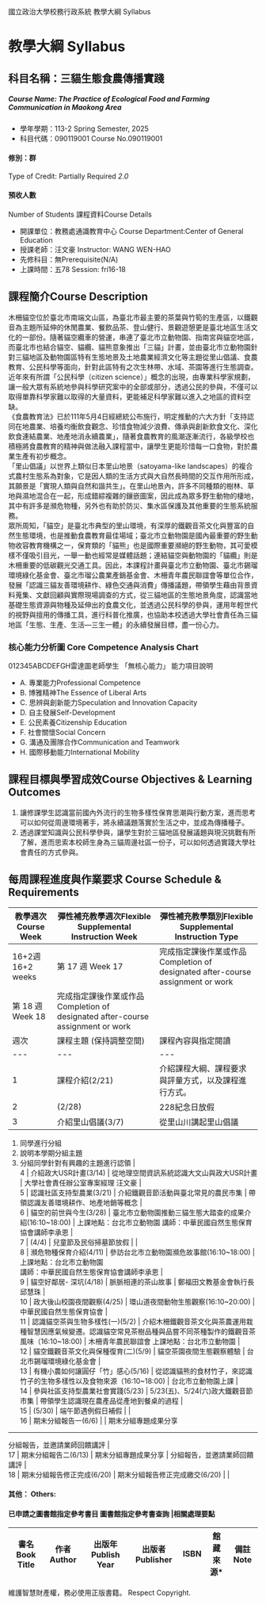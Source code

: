 國立政治大學校務行政系統 教學大綱 Syllabus
# 教學大綱 Syllabus
##  科目名稱：三貓生態食農傳播實踐
#####  Course Name: The Practice of Ecological Food and Farming Communication in Maokong Area
  * 學年學期：113-2 Spring Semester, 2025 
  * 科目代碼：090119001 Course No.090119001
#### 修別：群
Type of Credit: Partially Required 
_2.0_
#### 預收人數
Number of Students
課程資料Course Details
  * 開課單位：教務處通識教育中心 Course Department:Center of General Education 
  * 授課老師：汪文豪 Instructor: WANG WEN-HAO 
  * 先修科目：無Prerequisite(N/A)
  * 上課時間：五78 Session: fri16-18
##  課程簡介Course Description
木柵貓空位於臺北市南端文山區，為臺北市最主要的茶葉與竹筍的生產區，以鐵觀音為主題所延伸的休閒農業、餐飲品茶、登山健行、景觀遊憩更是臺北地區生活文化的一部份。隨著貓空纜車的營運，串連了臺北市立動物園、指南宮與貓空地區，而臺北市也結合貓空、貓纜、貓熊意象推出「三貓」計畫，並由臺北市立動物園針對三貓地區及動物園區特有生態地景及土地農業經濟文化等主題從里山倡議、食農教育、公民科學等面向，針對此區特有之次生林帶、水域、茶園等進行生態調查。  
近年來有所謂「公民科學（citizen science）」概念的出現，由專業科學家規劃，讓一般大眾有系統地參與科學研究案中的全部或部分，透過公民的參與，不僅可以取得單靠科學家難以取得的大量資料，更能補足科學家難以進入之地區的資料空缺。  
《食農教育法》已於111年5月4日經總統公布施行，明定推動的六大方針「支持認同在地農業、培養均衡飲食觀念、珍惜食物減少浪費、傳承與創新飲食文化、深化飲食連結農業、地產地消永續農業」，隨著食農教育的風潮逐漸流行，各級學校也積極將食農教育的精神與做法融入課程當中，讓學生更能珍惜每一口食物，對於農業生產有初步概念。  
「里山倡議」以世界上類似日本里山地景（satoyama-like landscapes）的複合式農村生態系為對象，它是因人類的生活方式與大自然長時間的交互作用所形成，其願景是「實現人類與自然和諧共生」。在里山地景內，許多不同種類的樹林、草地與濕地混合在一起，形成錯綜複雜的鑲嵌圖案，因此成為眾多野生動物的棲地，其中有許多是瀕危物種，另外也有助於防災、集水區保護及其他重要的生態系統服務。  
眾所周知，「貓空」是臺北市典型的里山環境，有深厚的鐵觀音茶文化與豐富的自然生態環境，也是推動食農教育最佳場域；臺北市立動物園是國內最重要的野生動物收容教育機構之一，保育類的「貓熊」也是國際重要瀕絕的野生動物，其可愛模樣不僅吸引目光，一舉一動也經常是媒體話題；連結貓空與動物園的「貓纜」則是木柵重要的低碳觀光交通工具。因此，本課程計畫與臺北市立動物園、臺北市錫瑠環境綠化基金會、臺北市瑠公農業產銷基金會、木柵青年農民聯誼會等單位合作，發展「認識三貓友善環境耕作、綠色交通與消費」傳播議題，帶領學生藉由背景資料蒐集、文獻回顧與實際現場調查的方式，從三貓地區的生態地景角度，認識當地基礎生態資源與物種及延伸出的食農文化，並透過公民科學的參與，運用年輕世代的視野與擅用的傳播工具，進行科普化推廣，也協助本校透過大學社會責任為三貓地區「生態、生產、生活—三生一體」的永續發展目標，盡一份心力。  
###  核心能力分析圖 Core Competence Analysis Chart
012345ABCDEFGH雷達圖老師學生
「無核心能力」 
能力項目說明
  * A. 專業能力Professional Competence
  * B. 博雅精神The Essence of Liberal Arts
  * C. 思辨與創新能力Speculation and Innovation Capacity
  * D. 自主發展Self-Development
  * E. 公民素養Citizenship Education
  * F. 社會關懷Social Concern
  * G. 溝通及團隊合作Communication and Teamwork
  * H. 國際移動能力International Mobility
##  課程目標與學習成效Course Objectives & Learning Outcomes 
1. 讓修課學生認識當前國內外流行的生物多樣性保育思潮與行動方案，進而思考可以如何從周邊環境著手，將永續議題落實於生活之中，並成為傳播種子。  
2. 透過課堂知識與公民科學參與，讓學生對於三貓地區發展議題與現況挑戰有所了解，進而思索本校師生身為三貓周邊社區一份子，可以如何透過實踐大學社會責任的方式參與。  
##  每周課程進度與作業要求 Course Schedule & Requirements
教學週次Course Week |  彈性補充教學週次Flexible Supplemental Instruction Week |  彈性補充教學類別Flexible Supplemental Instruction Type  
---|---|---  
16+2週16+2 weeks | 第 17 週 Week 17 | 完成指定課後作業或作品Completion of designated after-course assignment or work  
第 18 週 Week 18 | 完成指定課後作業或作品Completion of designated after-course assignment or work  
週次 |  課程主題 (保持調整空間) |  課程內容與指定閱讀 |  教學活動與作業 |   
---|---|---|---|---  
1 |  課程介紹(2/21) |  介紹課程大綱、課程要求與評量方式，以及課程進行方式。 |  同學自我介紹，並說明自我對三貓的初步認識。 |   
2 | (2/28) | 228紀念日放假 |  |   
3 |  介紹里山倡議(3/7) |  從里山川講起里山倡議 | 
  1. 同學進行分組
  2. 說明本學期分組主題
  3. 分組同學針對有興趣的主題進行認領
|   
4 |  介紹政大USR計畫(3/14) |  從地理空間資訊系統認識大文山與政大USR計畫 |  大學社會責任辦公室專案經理 汪文豪 |   
5 |  認識社區支持型農業(3/21) |  介紹鐵觀音節活動與臺北常見的農民市集 | 帶領認識友善環境耕作、地產地銷等概念 |   
6 |  貓空的前世與今生(3/28) |  臺北市立動物園推動三貓生態大踏查的成果介紹(16:10~18:00) |  上課地點：台北市立動物園 講師：中華民國自然生態保育協會講師李承恩 |   
7 | (4/4) | 兒童節及民俗掃墓節放假 |  |   
8 |  瀕危物種保育介紹(4/11) |  參訪台北市立動物園瀕危故事館(16:10~18:00) |  上課地點：台北市立動物園  
講師：中華民國自然生態保育協會講師李承恩 |   
9 |  貓空好鄰居- 深坑(4/18) |  脈脈相連的茶山故事 |  鄭福田文教基金會執行長邱慧珠 |   
10 |  政大後山校園夜間觀察(4/25) |  環山道夜間動物生態觀察(16:10~20:00) |  中華民國自然生態保育協會 |   
11 |  認識貓空茶與生物多樣性(一)(5/2) |  介紹木柵鐵觀音茶文化與茶農運用栽種智慧因應氣候變遷。認識貓空常見茶樹品種與品嘗不同茶種製作的鐵觀音茶風味（16:10~18:00) |  木柵青年農民聯誼會 上課地點：台北市立動物園 |   
12 |  貓空鐵觀音茶文化與保種復育(二)(5/9) |  貓空茶園夜間生態觀察體驗 | 台北市錫瑠環境綠化基金會 |   
13 |  有機小農如何讓圓仔「竹」感心(5/16) |  從認識貓熊的食材竹子，來認識竹子的生物多樣性以及食物來源（16:10~18:00) |  台北市立動物園上課 |   
14 |  參與社區支持型農業社會實踐(5/23) |  5/23(五)、5/24(六)政大鐵觀音節市集 |  帶領學生認識現在農產品從產地到餐桌的過程 |   
15 | (5/30) | 端午節遇例假日補假 |  |   
16 |  期末分組報告一(6/6) |  | 期末分組專題成果分享  
---  
分組報告，並邀請業師回饋講評 |   
17 |  期末分組報告二(6/13) | 期末分組專題成果分享 |  分組報告，並邀請業師回饋講評 |   
18 |  期末分組報告修正完成(6/20) |  期末分組報告修正完成繳交(6/20) |  |   
####  其他： Others:
####  已申請之圖書館指定參考書目  圖書館指定參考書查詢 |相關處理要點
書名 Book Title |  作者 Author |  出版年 Publish Year |  出版者 Publisher |  ISBN  |  館藏來源* |  備註 Note  
---|---|---|---|---|---|---  
維護智慧財產權，務必使用正版書籍。 Respect Copyright.